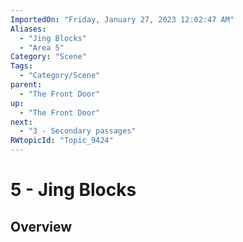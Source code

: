 ```yaml
---
ImportedOn: "Friday, January 27, 2023 12:02:47 AM"
Aliases:
  - "Jing Blocks"
  - "Area 5"
Category: "Scene"
Tags:
  - "Category/Scene"
parent:
  - "The Front Door"
up:
  - "The Front Door"
next:
  - "3 - Secondary passages"
RWtopicId: "Topic_9424"
---
```

# 5 - Jing Blocks
## Overview
